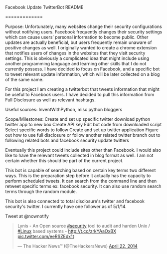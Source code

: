 Facebook Update TwitterBot README

=============

Purpose:
Unfortunately, many websites change their security configurations without notifying users. Facebook frequently changes their security settings which can cause users’ personal information to become public. Other updates are actually beneficial, but users frequently remain unaware of positive changes as well. I originally wanted to create a chrome extension that notifies users of changes in the websites that they visit security settings. This is obviously a complicated idea that might include using another programming language and learning other skills that I do not currently possess. I have decided to focus on Facebook, and a specific bot to tweet relevant update information, which will be later collected on a blog of the same name.

For this project I am creating a twitterbot that tweets information that might be useful to Facebook users. I have decided to pull this information from Full Disclosure as well as relevant hashtags. 

Useful sources: InventWithPython, misc python bloggers


Scope/Milestones:
Create and set up specific twitter
download python twitter app to new box
Create API key
Edit bot code from downloaded script
Select specific words to follow
Create and set up twitter application
Figure out how to use full disclosure or follow another related twitter
branch out to following related bots and facebook security update twitters


Eventually this project could include sites other than Facebook.
I would also like to have the relevant tweets collected in blog format as well. I am not certain whether this should be part of the current project.

This bot is capable of searching based on certain key terms two different ways. This is the preparation step before it actually has the capacity to perform scheduled tweets. It can search from the command line and then retweet specific terms ex: facebook security. It can also use random search terms through the random module.

This bot is also connected to total disclosure's twitter and facebook security's twitter. I currently have one follower as of 5/1/14.

Tweet at @nownotify
<blockquote class="twitter-tweet" lang="en"><p>Lynis - An Open source <a href="https://twitter.com/search?q=%23security&amp;src=hash">#security</a> tool to audit and harden Unix / <a href="https://twitter.com/search?q=%23Linux&amp;src=hash">#Linux</a> based systems - <a href="http://t.co/zrkYAaOxBX">http://t.co/zrkYAaOxBX</a> <a href="http://t.co/eeRSZEdx1t">pic.twitter.com/eeRSZEdx1t</a></p>&mdash; The Hacker News™ (@TheHackersNews) <a href="https://twitter.com/TheHackersNews/statuses/458649763743670272">April 22, 2014</a></blockquote>
<script async src="//platform.twitter.com/widgets.js" charset="utf-8"></script>
